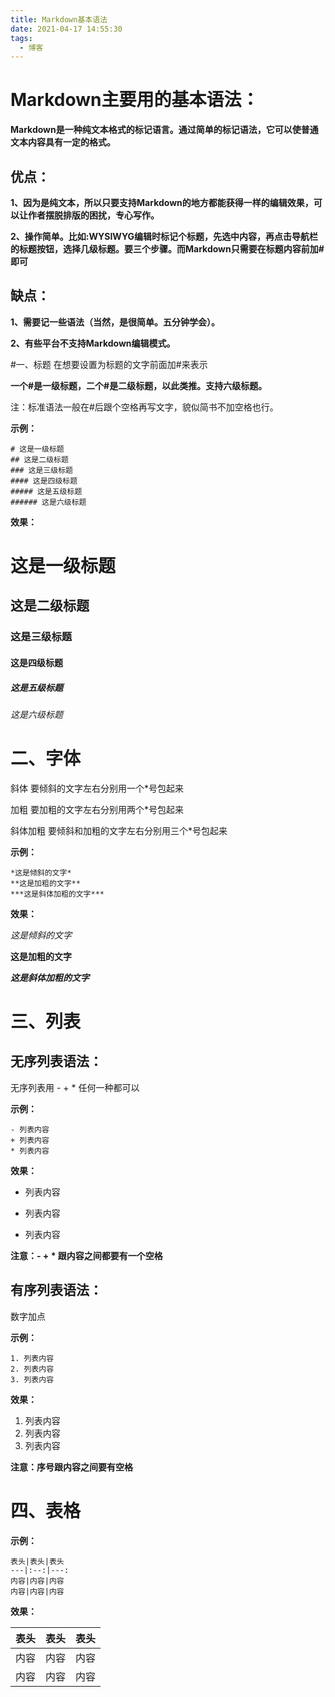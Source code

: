 ```yaml
---
title: Markdown基本语法
date: 2021-04-17 14:55:30
tags:
  - 博客
---
```

# Markdown主要用的基本语法：

**Markdown是一种纯文本格式的标记语言。通过简单的标记语法，它可以使普通文本内容具有一定的格式。**
  
<!-- more -->
## 优点：
**1、因为是纯文本，所以只要支持Markdown的地方都能获得一样的编辑效果，可以让作者摆脱排版的困扰，专心写作。**

**2、操作简单。比如:WYSIWYG编辑时标记个标题，先选中内容，再点击导航栏的标题按钮，选择几级标题。要三个步骤。而Markdown只需要在标题内容前加#即可**

## 缺点：
**1、需要记一些语法（当然，是很简单。五分钟学会）。**

**2、有些平台不支持Markdown编辑模式。**


#一、标题
在想要设置为标题的文字前面加#来表示

**一个#是一级标题，二个#是二级标题，以此类推。支持六级标题。**

注：标准语法一般在#后跟个空格再写文字，貌似简书不加空格也行。

**示例：**

	# 这是一级标题
	## 这是二级标题
	### 这是三级标题
	#### 这是四级标题
	##### 这是五级标题
	###### 这是六级标题
**效果：**
# 这是一级标题
## 这是二级标题
### 这是三级标题
#### 这是四级标题
##### 这是五级标题
###### 这是六级标题
# 二、字体

斜体
要倾斜的文字左右分别用一个*号包起来

加粗
要加粗的文字左右分别用两个*号包起来

斜体加粗
要倾斜和加粗的文字左右分别用三个*号包起来


**示例：**

	*这是倾斜的文字*
	**这是加粗的文字**
	***这是斜体加粗的文字***
**效果：**

*这是倾斜的文字*

**这是加粗的文字**


***这是斜体加粗的文字***
# 三、列表
## 无序列表语法：

无序列表用 - + * 任何一种都可以

**示例：**

	- 列表内容
	+ 列表内容
	* 列表内容
**效果：**

- 列表内容
+ 列表内容
* 列表内容

**注意：- + * 跟内容之间都要有一个空格**


## 有序列表语法：
数字加点

**示例：**

	1. 列表内容
	2. 列表内容
	3. 列表内容

**效果：**

1. 列表内容
2. 列表内容
3. 列表内容
 
**注意：序号跟内容之间要有空格**


# 四、表格

**示例：**

	表头|表头|表头
	---|:--:|---:
	内容|内容|内容
	内容|内容|内容
**效果：**

表头|表头|表头
---|:--:|---:
内容|内容|内容
内容|内容|内容
